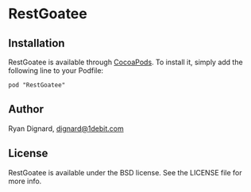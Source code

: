 # RestGoatee

## Installation

RestGoatee is available through [CocoaPods](http://cocoapods.org). To install
it, simply add the following line to your Podfile:

    pod "RestGoatee"

## Author

Ryan Dignard, dignard@1debit.com

## License

RestGoatee is available under the BSD license. See the LICENSE file for more info.

